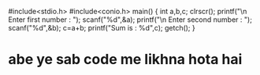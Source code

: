 #include<stdio.h>
#include<conio.h>
main()
{
int a,b,c;
clrscr();
printf("\n Enter first number : ");
scanf("%d",&a);
printf("\n Enter second number : ");
scanf("%d",&b);
c=a+b;
printf("Sum is : %d",c);
getch();
}


# abe ye sab code me likhna hota hai

